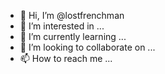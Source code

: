 - 👋 Hi, I’m @lostfrenchman
- 👀 I’m interested in ...
- 🌱 I’m currently learning ...
- 💞️ I’m looking to collaborate on ...
- 📫 How to reach me ...

<!---
lostfrenchman/lostfrenchman is a ✨ special ✨ repository because its `README.md` (this file) appears on your GitHub profile.
You can click the Preview link to take a look at your changes.
--->
